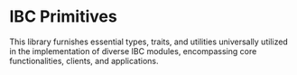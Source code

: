 # IBC Primitives

This library furnishes essential types, traits, and utilities universally utilized in the
implementation of diverse IBC modules, encompassing core functionalities,
clients, and applications.
